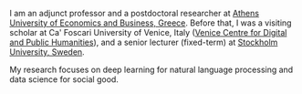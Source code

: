 ---
---

I am an adjunct professor and a postdoctoral researcher at [Athens University of Economics and Business, Greece](https://aueb.gr/en). 
Before that, I was a visiting scholar at Ca' Foscari University of Venice, Italy ([Venice Centre for Digital and Public Humanities](https://vedph.github.io/)), and a senior lecturer (fixed-term) at [Stockholm University, Sweden](https://dsv.su.se/en/).

My research focuses on deep learning for natural language processing and data science for social good.
